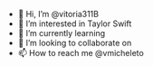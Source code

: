 - 👋 Hi, I’m @vitoria311B
- 👀 I’m interested in Taylor Swift
- 🌱 I’m currently learning
- 💞️ I’m looking to collaborate on
- 📫 How to reach me @vmicheleto

<!---
vitoria311B/vitoria311B is a ✨ special ✨ repository because its `README.md` (this file) appears on your GitHub profile.
You can click the Preview link to take a look at your changes.
--->
